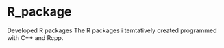 # R_package
Developed R packages
The R packages i temtatively created programmed with C++ and Rcpp.
